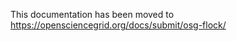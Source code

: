 [title]: - "Submit Node Flocking to OSG"

This documentation has been moved to https://opensciencegrid.org/docs/submit/osg-flock/

